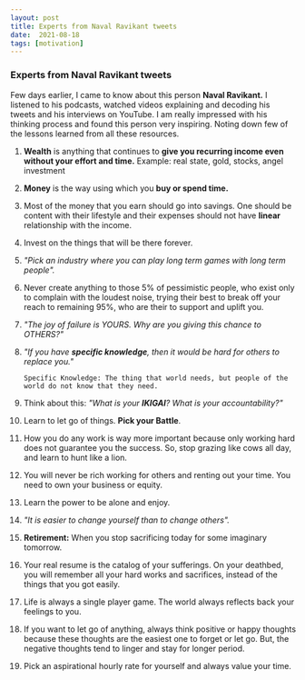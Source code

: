 ```yaml
---
layout: post
title: Experts from Naval Ravikant tweets
date:  2021-08-18
tags: [motivation]
---
```


### Experts from Naval Ravikant tweets

Few days earlier, I came to know about this person **Naval Ravikant.** I listened to his podcasts, watched videos explaining and decoding his tweets and his interviews on YouTube. I am really impressed with his thinking process and found this person very inspiring. Noting down few of the lessons learned from all these resources.

1. **Wealth** is anything that continues to **give you recurring income even without your effort and time.** Example: real state, gold, stocks, angel investment

2. **Money** is the way using which you **buy or spend time.**

3. Most of the money that you earn should go into savings. One should be content with their lifestyle and their expenses should not have **linear** relationship with the income.

4. Invest on the things that will be there forever.

5. <i>"Pick an industry where you can play long term games with long term people".</i>

6. Never create anything to those 5\% of pessimistic people, who exist only to complain with the loudest noise, trying their best to break off your reach to remaining 95\%, who are their to support and uplift you.

7. <i>"The joy of failure is YOURS. Why are you giving this chance to OTHERS?"</i>

8. <i>"If you have **specific knowledge**, then it would be hard for others to replace you." </i>

    ```Specific Knowledge: The thing that world needs, but people of the world do not know that they need.```

9. Think about this: <i>"What is your **IKIGAI**? What is your accountability?"</i>

10. Learn to let go of things. **Pick your Battle**.

11. How you do any work is way more important because only working hard does not guarantee you the success. So, stop grazing like cows all day, and learn to hunt like a lion. 

12. You will never be rich working for others and renting out your time. You need to own your business or equity.

13. Learn the power to be alone and enjoy.

14. <i>"It is easier to change yourself than to change others".</i>

15. **Retirement:** When you stop sacrificing today for some imaginary tomorrow.

16. Your real resume is the catalog of your sufferings. On your deathbed, you will remember all your hard works and sacrifices, instead of the things that you got easily.

17. Life is always a single player game. The world always reflects back your feelings to you.

18. If you want to let go of anything, always think positive or happy thoughts because these thoughts are the easiest one to forget or let go. But, the negative thoughts tend to linger and stay for longer period.

19. Pick an aspirational hourly rate for yourself and always value your time.